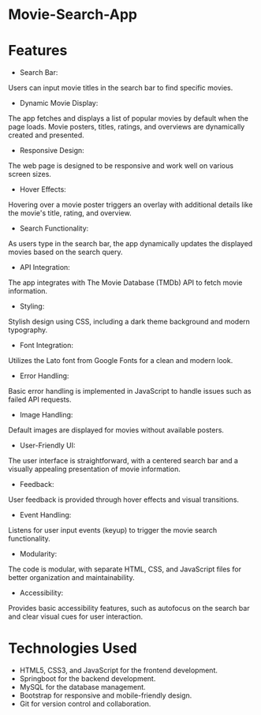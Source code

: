 # Movie-Search-App

# Features
*  Search Bar:

Users can input movie titles in the search bar to find specific movies.
*  Dynamic Movie Display:

The app fetches and displays a list of popular movies by default when the page loads.
Movie posters, titles, ratings, and overviews are dynamically created and presented.
*  Responsive Design:

The web page is designed to be responsive and work well on various screen sizes.
*  Hover Effects:

Hovering over a movie poster triggers an overlay with additional details like the movie's title, rating, and overview.
*  Search Functionality:

As users type in the search bar, the app dynamically updates the displayed movies based on the search query.
*  API Integration:

The app integrates with The Movie Database (TMDb) API to fetch movie information.
*  Styling:

Stylish design using CSS, including a dark theme background and modern typography.
*  Font Integration:

Utilizes the Lato font from Google Fonts for a clean and modern look.
*  Error Handling:

Basic error handling is implemented in JavaScript to handle issues such as failed API requests.
*  Image Handling:

Default images are displayed for movies without available posters.
*  User-Friendly UI:

The user interface is straightforward, with a centered search bar and a visually appealing presentation of movie information.
*  Feedback:

User feedback is provided through hover effects and visual transitions.
*  Event Handling:

Listens for user input events (keyup) to trigger the movie search functionality.
*  Modularity:

The code is modular, with separate HTML, CSS, and JavaScript files for better organization and maintainability.
*  Accessibility:

Provides basic accessibility features, such as autofocus on the search bar and clear visual cues for user interaction.


# Technologies Used
* HTML5, CSS3, and JavaScript for the frontend development.
* Springboot for the backend development.
* MySQL for the database management.
* Bootstrap for responsive and mobile-friendly design.
* Git for version control and collaboration.

